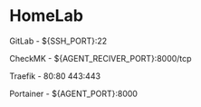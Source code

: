 # HomeLab

GitLab - 
${SSH_PORT}:22

CheckMK - 
${AGENT_RECIVER_PORT}:8000/tcp

Traefik - 
80:80
443:443

Portainer - 
${AGENT_PORT}:8000